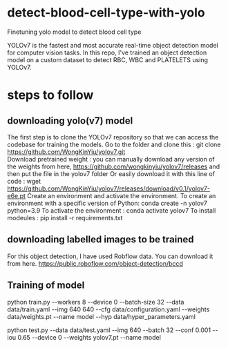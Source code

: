 # detect-blood-cell-type-with-yolo
Finetuning yolo model to detect blood cell type

YOLOv7 is the fastest and most accurate real-time object detection model for computer vision tasks. In this repo, I've trained an object detection model on a custom dataset to detect RBC, WBC and PLATELETS using YOLOv7.

# steps to follow

## downloading yolo(v7) model
The first  step is to clone the YOLOv7 repository so that we can access the codebase for training the models.
Go to the folder and clone this : git clone https://github.com/WongKinYiu/yolov7.git       
Download pretrained weight : you can manually download  any version of the weights  from here, https://github.com/wongkinyiu/yolov7/releases   and then put the file in the yolov7 folder Or easily download it with this line of code : wget https://github.com/WongKinYiu/yolov7/releases/download/v0.1/yolov7-e6e.pt
Create an environment and activate the environment.
To create an environment with a specific version of Python: conda create -n yolov7 python=3.9
To activate the environment :  conda activate yolov7
To install modeules : pip install -r requirements.txt     


## downloading labelled images to be trained
For this object detection, I have used Robflow data. You can download it from here.
https://public.roboflow.com/object-detection/bccd

## Training of model 
python train.py --workers 8 --device 0 --batch-size 32 --data data/train.yaml --img 640 640 --cfg data/configuration.yaml --weights data/weights.pt  --name model --hyp data/hyper_parameters.yaml

python test.py --data data/test.yaml --img 640 --batch 32 --conf 0.001 --iou 0.65 --device 0 --weights yolov7.pt --name model